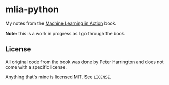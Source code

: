 # mlia-python

My notes from the [Machine Learning in Action](http://www.manning.com/pharrington/) book.

__Note:__ this is a work in progress as I go through the book.

## License

All original code from the book was done by Peter Harrington and does not come with a specific license.

Anything that's mine is licensed MIT. See `LICENSE`.
